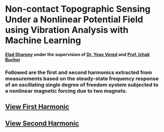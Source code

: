 # Non-contact Topographic Sensing Under a Nonlinear Potential Field using Vibration Analysis with Machine Learning
#### [Elad Sharony](https://www.linkedin.com/in/eladsharony) under the supervision of [Dr. Yoav Vered](https://scholar.google.co.il/citations?user=pDENWc4AAAAJ&hl=iw) and [Prof. Izhak Bucher](https://scholar.google.co.il/citations?user=H0P2JhQAAAAJ&hl=iw)

### Followed are the first and second harmonics extracted from measurements based on the steady-state frequency response of an oscillating single degree of freedom system subjected to a nonlinear magnetic forcing due to two magnets.

## [View First Harmonic](https://eladsharony.github.io/Learning2Sense/First_Harmonic.html)
## [View Second Harmonic](https://eladsharony.github.io/Learning2Sense/Second_Harmonic.html)

